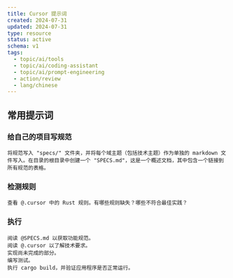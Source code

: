 ```yaml
---
title: Cursor 提示词
created: 2024-07-31
updated: 2024-07-31
type: resource
status: active
schema: v1
tags:
  - topic/ai/tools
  - topic/ai/coding-assistant
  - topic/ai/prompt-engineering
  - action/review
  - lang/chinese
---
```


## 常用提示词

### 给自己的项目写规范

```
将规范写入 "specs/" 文件夹，并将每个域主题（包括技术主题）作为单独的 markdown 文件写入。在目录的根目录中创建一个 "SPECS.md"，这是一个概述文档，其中包含一个链接到所有规范的表格。
```

### 检测规则

```
查看 @.cursor 中的 Rust 规则。有哪些规则缺失？哪些不符合最佳实践？
```

### 执行

```
阅读 @SPECS.md 以获取功能规范。
阅读 @.cursor 以了解技术要求。
实现尚未完成的部分。
编写测试。
执行 cargo build，并验证应用程序是否正常运行。
``` 